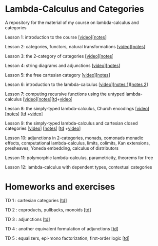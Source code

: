 # Lambda-Calculus and Categories
A repository for the material of my course on lambda-calculus and categories

Lesson 1: introduction to the course [[video](https://us02web.zoom.us/rec/share/n_pvSS5lHAaE5Dxmcb-gbmRv1DB4E_blgSg59DrYYFhuPuBwEbecLXBqEYx0Csql.5s63NimbikZWNaCp?startTime=1601054013000)][[notes](https://github.com/pamellies/lambda-calculus-and-categories/blob/master/LambdaCalculusAndCategories-OnlineNotes1.pdf)]

Lesson 2: categories, functors, natural transformations [[video](https://us02web.zoom.us/rec/play/5CDUO57ThFQqd5VR-ndW9Rs-c5SStqWCsOcmLW8RSZ7auuZDfVAGFVPZEzQPu_dcfu-WIfZ7l6uv3BGg.6QDbEKYscx2pygpn?continueMode=true&_x_zm_rtaid=fO3DpxSCQxKZXg7DIQCDPg.1602103420184.cd75d6cc607b1b576b4ad15deb3b3a04&_x_zm_rhtaid=364)][[notes](https://github.com/pamellies/lambda-calculus-and-categories/blob/master/LambdaCalculusAndCategories-OnlineNotes2.pdf)]

Lesson 3: the 2-category of categories [[video](https://us02web.zoom.us/rec/share/GelaTxF2_Z3sn0a4BiGPrrdb_QzdCk0Uj9TE7xkAXbvv-xsKdvU7zPOeckht5o8m.GMMyk2Nd5g_05_Oj?startTime=1602263396000)][[notes](https://github.com/pamellies/lambda-calculus-and-categories/blob/master/LambdaCalculusAndCategories-OnlineNotes3.pdf)]

Lesson 4: string diagrams and adjunctions [[video](https://us02web.zoom.us/rec/share/sd9VvkiE0BKzYjXVRINtv_xTL2EuHHeY3BOgPphFnRzxz6Z_ucj01b5_zOAXwuLb.gJ4woMHBeEoAtqkR?startTime=1602868393000)][[notes](https://github.com/pamellies/lambda-calculus-and-categories/blob/master/LambdaCalculusAndCategories-OnlineNotes4.pdf)]

Lesson 5: the free cartesian category [[video](https://us02web.zoom.us/rec/share/uZyllja_oVaeGNzB01Fp8i_3KVt7oZy_SJpl7KA7KJO-ygm4Q6PG9ap39sTAyLdF.6hB8Wu67CgISWiLe?startTime=1603473377000)][[notes](https://github.com/pamellies/lambda-calculus-and-categories/blob/master/LambdaCalculusAndCategories-OnlineNotes5.pdf)]

Lesson 6: introduction to the lambda-calculus [[video](https://us02web.zoom.us/rec/share/Q-k1P6ELj1vUco0Kpa56nNKyMEhcwGaiHfu82fSOBv3T7FOH8PWYM3sXQDzaLqcT.0pwY7eMtDFimpszF)][[notes 1](https://github.com/pamellies/lambda-calculus-and-categories/blob/master/LambdaCalculusAndCategories-OnlineNotes6a.pdf)][[notes 2](https://github.com/pamellies/lambda-calculus-and-categories/blob/master/LambdaCalculusAndCategories-OnlineNotes6b.pdf)]

Lesson 7: computing recursive functions using the untyped lambda-calculus [[video](https://us02web.zoom.us/rec/share/cJoaRpUYz2Pt7bjGSCNUG6oMo80nCsNXYt0sYpGxexJe-nJNIp7SW5IAgmr9e-nC.tRwWIq-u2I4jZHyR?startTime=1605512147000)][[notes](https://github.com/pamellies/lambda-calculus-and-categories/blob/master/LambdaCalculusAndCategories-OnlineNotes7.pdf)][[td](http://www.lix.polytechnique.fr/Labo/Samuel.Mimram/teaching/cat/)+[video](https://us02web.zoom.us/rec/share/I9KcdKHX8mosludbEpQNLdwNYgv6-fQcJtwxOVvGFbrcoOSXLuO2m3qF72yVsgrt.98Jg__PmwJ1Kh13I?startTime=1605520163000)]

Lesson 8: the simply-typed lambda-calculus, Church encodings [[video](https://us02web.zoom.us/rec/share/lB9xePcWugwqcCRJKlSsNsBvnhETIBDL3TZZE7IC88JxxdsvBiAwHZel3gS7oL0b.XDoT5D9vOBCXVrv4?startTime=1606117306000)]
[[notes](https://github.com/pamellies/lambda-calculus-and-categories/blob/master/LambdaCalculusAndCategories-OnlineNotes8.pdf)]
[[td](http://www.lix.polytechnique.fr/Labo/Samuel.Mimram/teaching/cat/)
+[video](https://us02web.zoom.us/rec/share/lB9xePcWugwqcCRJKlSsNsBvnhETIBDL3TZZE7IC88JxxdsvBiAwHZel3gS7oL0b.XDoT5D9vOBCXVrv4?startTime=1606125095000)]

Lesson 9: the simply-typed lambda-calculus and cartesian closed categories
[[video](https://us02web.zoom.us/rec/share/w8-fvg3PI9dh694-piXasqn_V_kMWM76-pTWBjhqnUK4rXGCn0nrOQ3S89DQ9D6p.jAbZ22opzwtw414B?startTime=1606722074000)]
[[notes](https://github.com/pamellies/lambda-calculus-and-categories/blob/master/LambdaCalculusAndCategories-OnlineNotes9.pdf)]
[[td](http://www.lix.polytechnique.fr/Labo/Samuel.Mimram/teaching/cat/)
+[video](https://us02web.zoom.us/rec/share/w8-fvg3PI9dh694-piXasqn_V_kMWM76-pTWBjhqnUK4rXGCn0nrOQ3S89DQ9D6p.jAbZ22opzwtw414B?startTime=1606730263000)]



Lesson 10: adjunctions in 2-categories, monads, comonads
monadic effects, computational lambda-calculus, limits, colimits, Kan extensions, presheaves, Yoneda embedding, calculus of distributors

Lesson 11: polymorphic lambda-calculus, parametricity, theorems for free

Lesson 12: lambda-calculus with dependent types, contextual categories

# Homeworks and exercises

TD 1 : cartesian categories [[td](https://github.com/pamellies/lambda-calculus-and-categories/blob/master/LambdaCalculusAndCategories-td-1-cartesian-categories.pdf)]

TD 2 : coproducts, pullbacks, monoids [[td](https://github.com/pamellies/lambda-calculus-and-categories/blob/master/LambdaCalculusAndCategories-td-2-coproducts-pullbacks-monoids.pdf)]

TD 3 : adjunctions [[td](https://github.com/pamellies/lambda-calculus-and-categories/blob/master/LambdaCalculusAndCategories-td-3-adjunctions.pdf)]

TD 4 : another equivalent formulation of adjunctions [[td](https://github.com/pamellies/lambda-calculus-and-categories/blob/master/LambdaCalculusAndCategories-td-4-another-formulation-of-adjunctions.pdf)]

TD 5 : equalizers, epi-mono factorization, first-order logic [[td](https://github.com/pamellies/lambda-calculus-and-categories/blob/master/LambdaCalculusAndCategories-td-5-regular-epi-mono.pdf)]
